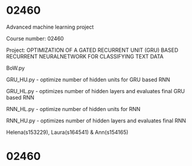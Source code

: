 # 02460
Advanced machine learning project 

Course number: 02460

Project: OPTIMIZATION OF A GATED RECURRENT UNIT (GRU) BASED RECURRENT NEURALNETWORK FOR CLASSIFYING TEXT DATA 

BoW.py

GRU_HU.py - optimize number of hidden units for GRU based RNN

GRU_HL.py - optimizes number of hidden layers and evaluates final GRU based RNN

RNN_HL.py - optimize number of hidden units for RNN

RNN_HU.py - optimizes number of hidden layers and evaluates final RNN



Helena(s153229), Laura(s164541) & Ann(s154165)

# 02460

